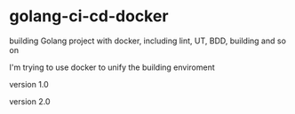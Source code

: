 # golang-ci-cd-docker
building Golang project with docker, including lint, UT, BDD, building and so on

I'm trying to use docker to unify the building enviroment

version 1.0

version 2.0
